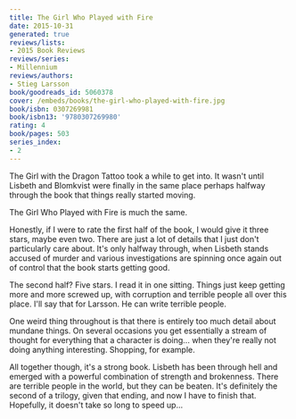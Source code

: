 ```yaml
---
title: The Girl Who Played with Fire
date: 2015-10-31
generated: true
reviews/lists:
- 2015 Book Reviews
reviews/series:
- Millennium
reviews/authors:
- Stieg Larsson
book/goodreads_id: 5060378
cover: /embeds/books/the-girl-who-played-with-fire.jpg
book/isbn: 0307269981
book/isbn13: '9780307269980'
rating: 4
book/pages: 503
series_index:
- 2
---
```

The Girl with the Dragon Tattoo took a while to get into. It wasn't until Lisbeth and Blomkvist were finally in the same place perhaps halfway through the book that things really started moving.  

The Girl Who Played with Fire is much the same.  

<!--more-->

Honestly, if I were to rate the first half of the book, I would give it three stars, maybe even two. There are just a lot of details that I just don't particularly care about. It's only halfway through, when Lisbeth stands accused of murder and various investigations are spinning once again out of control that the book starts getting good.  

The second half? Five stars. I read it in one sitting. Things just keep getting more and more screwed up, with corruption and terrible people all over this place. I'll say that for Larsson. He can write terrible people.  

One weird thing throughout is that there is entirely too much detail about mundane things. On several occasions you get essentially a stream of thought for everything that a character is doing... when they're really not doing anything interesting. Shopping, for example.  

All together though, it's a strong book. Lisbeth has been through hell and emerged with a powerful combination of strength and brokenness. There are terrible people in the world, but they can be beaten. It's definitely the second of a trilogy, given that ending, and now I have to finish that. Hopefully, it doesn't take so long to speed up...